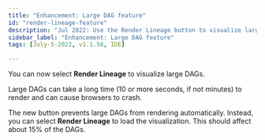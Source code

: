 ```yaml
---
title: "Enhancement: Large DAG feature"
id: "render-lineage-feature"
description: "Jul 2022: Use the Render Lineage button to visualize large DAGs"
sidebar_label: "Enhancement: Large DAG feature"
tags: [July-5-2022, v1.1.56, IDE]

---
```


You can now select **Render Lineage** to visualize large DAGs. 

Large DAGs can take a long time (10 or more seconds, if not minutes) to render and can cause browsers to crash. 

The new button prevents large DAGs from rendering automatically. Instead, you can select **Render Lineage** to load the visualization. This should affect about 15% of the DAGs.

<Lightbox src="/img/docs/dbt-cloud/dag v1.1.56 release.png" title="Render Lineage"/>
